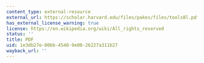 ```yaml
---
content_type: external-resource
external_url: https://scholar.harvard.edu/files/pakes/files/tools8l.pdf
has_external_license_warning: true
license: https://en.wikipedia.org/wiki/All_rights_reserved
status: ''
title: PDF
uid: 1e3db27e-00bb-4540-9e00-26227a311b27
wayback_url: ''
---
```

